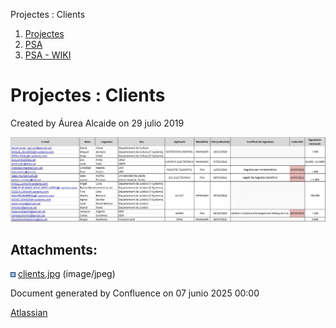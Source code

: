 Projectes : Clients  

1.  [Projectes](index.md)
2.  [PSA](PSA_24216342.md)
3.  [PSA - WIKI](PSA---WIKI_24216306.md)

Projectes : Clients
===================

Created by Áurea Alcaide on 29 julio 2019

![](attachments/24216328/24216329.jpg)

Attachments:
------------

![](images/icons/bullet_blue.gif) [clients.jpg](attachments/24216328/24216329.jpg) (image/jpeg)  

Document generated by Confluence on 07 junio 2025 00:00

[Atlassian](http://www.atlassian.com/)